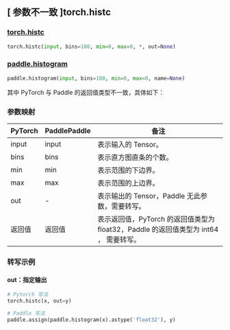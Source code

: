 ## [ 参数不一致 ]torch.histc

### [torch.histc](https://pytorch.org/docs/stable/generated/torch.histc.html#torch-histc)

```python
torch.histc(input, bins=100, min=0, max=0, *, out=None)
```

### [paddle.histogram](https://www.paddlepaddle.org.cn/documentation/docs/zh/develop/api/paddle/histogram_cn.html#histogram)

```python
paddle.histogram(input, bins=100, min=0, max=0, name=None)
```

其中 PyTorch 与 Paddle 的返回值类型不一致，具体如下：

### 参数映射

| PyTorch | PaddlePaddle | 备注                                                |
| ------- | ------------ | --------------------------------------------------- |
| input   | input        | 表示输入的 Tensor。                                  |
| bins    | bins         | 表示直方图直条的个数。                              |
| min     | min          | 表示范围的下边界。                                  |
| max     | max          | 表示范围的上边界。                                  |
| out     | -            | 表示输出的 Tensor，Paddle 无此参数，需要转写。 |
| 返回值     | 返回值           | 表示返回值，PyTorch 的返回值类型为 float32，Paddle 的返回值类型为 int64 ， 需要转写。 |

### 转写示例

#### out：指定输出

```python
# Pytorch 写法
torch.histc(x, out=y)

# Paddle 写法
paddle.assign(paddle.histogram(x).astype('float32'), y)
```
